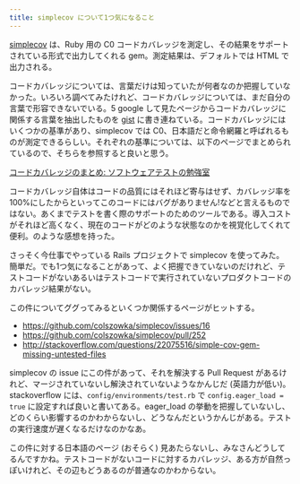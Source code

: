 ```yaml
---
title: simplecov について1つ気になること
---
```


[simplecov](https://github.com/colszowka/simplecov) は、Ruby 用の C0 コードカバレッジを測定し、その結果をサポートされている形式で出力してくれる gem。測定結果は、デフォルトでは HTML で出力される。

コードカバレッジについては、言葉だけは知っていたが何者なのか把握していなかった。いろいろ調べてみたけれど、コードカバレッジについては、まだ自分の言葉で形容できないでいる。5 google して見たページからコードカバレッジに関係する言葉を抽出したものを [gist](https://gist.github.com/furu/1fe4019cb94e8a0eaac0) に書き連ねている。コードカバレッジにはいくつかの基準があり、simplecov では C0、日本語だと命令網羅と呼ばれるものが測定できるらしい。それぞれの基準については、以下のページでまとめられているので、そちらを参照すると良いと思う。

[コードカバレッジのまとめ: ソフトウェアテストの勉強室](http://softest.cocolog-nifty.com/blog/2008/03/post_7864.html)

コードカバレッジ自体はコードの品質にはそれほど寄与はせず、カバレッジ率を100%にしたからといってこのコードにはバグがありません!などと言えるものではない。あくまでテストを書く際のサポートのためのツールである。導入コストがそれほど高くなく、現在のコードがどのような状態なのかを視覚化してくれて便利。のような感想を持った。

さっそく今仕事でやっている Rails プロジェクトで simplecov を使ってみた。簡単だ。でも1つ気になることがあって、よく把握できていないのだけれど、テストコードがないあるいはテストコードで実行されていないプロダクトコードのカバレッジ結果がない。

この件についてググってみるといくつか関係するページがヒットする。

* https://github.com/colszowka/simplecov/issues/16
* https://github.com/colszowka/simplecov/pull/252
* http://stackoverflow.com/questions/22075516/simple-cov-gem-missing-untested-files

simplecov の issue にこの件があって、それを解決する Pull Request があるけれど、マージされていないし解決されていないようなかんじだ (英語力が低い)。stackoverflow には、`config/environments/test.rb` で `config.eager_load = true` に設定すれば良いと書いてある。eager_load の挙動を把握していないし、どのくらい影響するのかわからないし、どうなんだというかんじがある。テストの実行速度が遅くなるだけなのかなあ。

この件に対する日本語のページ (おそらく) 見あたらないし、みなさんどうしてるんですかね。テストコードがないコードに対するカバレッジ、ある方が自然っぽいけれど、その辺もどうあるのが普通なのかわからない。
